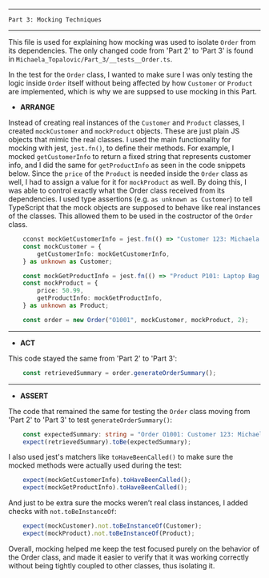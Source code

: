 -----------------------------------
    Part 3: Mocking Techniques
-----------------------------------

This file is used for explaining how mocking was used to isolate `Order` from its dependencies. The only changed code from 'Part 2' to 'Part 3' is found in `Michaela_Topalovic/Part_3/__tests__Order.ts`.

In the test for the `Order` class, I wanted to make sure I was only testing the logic inside `Order` itself  without being affected by how `Customer` or `Product` are implemented, which is why we are suppsed to use mocking in this Part.

- __ARRANGE__

Instead of creating real instances of the `Customer` and `Product` classes, I created `mockCustomer` and `mockProduct` objects. These are just plain JS objects that mimic the real classes. I used the main functionality for mocking with jest, `jest.fn()`, to define their methods. For example, I mocked `getCustomerInfo` to return a fixed string that represents customer info, and I did the same for `getProductInfo` as seen in the code snippets below. Since the `price` of the `Product` is needed inside the `Order` class as well, I had to assign a value for it for `mockProduct` as well. By doing this, I was able to control exactly what the Order class received from its dependencies.
I used type assertions (e.g. `as unknown as Customer`) to tell TypeScript that the mock objects are supposed to behave like real instances of the classes. This allowed them to be used in the costructor of the `Order` class.

```ts
    cconst mockGetCustomerInfo = jest.fn(() => "Customer 123: Michaela Topalovic <cc221043@fhstp.ac.at>");
    const mockCustomer = {
        getCustomerInfo: mockGetCustomerInfo,
    } as unknown as Customer;
```

```ts
    const mockGetProductInfo = jest.fn(() => "Product P101: Laptop Bag ($50.99)");
    const mockProduct = {
        price: 50.99,
        getProductInfo: mockGetProductInfo,
    } as unknown as Product;
```
```ts
    const order = new Order("O1001", mockCustomer, mockProduct, 2);
```
--------------------------------------------------------------------------------------------------------------------------------------------

- __ACT__

This code stayed the same from 'Part 2' to 'Part 3':
```ts 
    const retrievedSummary = order.generateOrderSummary();
```
--------------------------------------------------------------------------------------------------------------------------------------------

- __ASSERT__

The code that remained the same for testing the `Order` class moving from 'Part 2' to 'Part 3' to test `generateOrderSummary()`:
```ts
    const expectedSummary: string = "Order O1001: Customer 123: Michaela Topalovic <cc221043@fhstp.ac.at> purchased 2 x Product P101: Laptop Bag ($50.99). Total: $101.98";
    expect(retrievedSummary).toBe(expectedSummary);
```

I also used jest's matchers like `toHaveBeenCalled()` to make sure the mocked methods were actually used during the test:
```ts
    expect(mockGetCustomerInfo).toHaveBeenCalled();
    expect(mockGetProductInfo).toHaveBeenCalled();
```

And just to be extra sure the mocks weren’t real class instances, I added checks with `not.toBeInstanceOf`:
```ts
    expect(mockCustomer).not.toBeInstanceOf(Customer);
    expect(mockProduct).not.toBeInstanceOf(Product);
```


Overall, mocking helped me keep the test focused purely on the behavior of the Order class, and made it easier to verify that it was working correctly without being tightly coupled to other classes, thus isolating it.